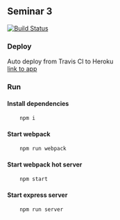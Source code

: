 ## Seminar 3

[![Build Status](https://travis-ci.org/vladpereskokov/BMSTU_Graphics.svg?branch=deploy)](https://travis-ci.org/vladpereskokov/BMSTU_Graphics)  

### Deploy
Auto deploy from Travis CI to Heroku  
[link to app](https://bmstu-graphics.herokuapp.com)

### Run
#### Install dependencies
```bash
    npm i
```

#### Start webpack
```bash
    npm run webpack
```

#### Start webpack hot server
```bash
    npm start
```

#### Start express server
```bash
    npm run server
```
